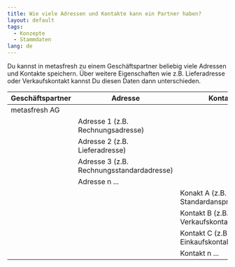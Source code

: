```yaml
---
title: Wie viele Adressen und Kontakte kann ein Partner haben?
layout: default
tags:
  - Konzepte
  - Stammdaten
lang: de
---
```


Du kannst in metasfresh zu einem Geschäftspartner beliebig viele Adressen und Kontakte speichern.
Über weitere Eigenschaften wie z.B. Lieferadresse oder Verkaufskontakt kannst Du diesen Daten dann unterschieden.

|  Geschäftspartner       |Adresse                   | Kontakte|
| ------------------- | ------------------------ | ---
| metasfresh AG       |          | 
|   				  | Adresse 1 (z.B. Rechnungsadresse)                 | 
| 			        | Adresse 2 (z.B. Lieferadresse) | 
|					| Adresse 3 (z.B. Rechnungsstandardadresse)|
|					| Adresse n ... |
|					|			   | Konakt A (z.B. Standardansprechpartner)
|					|				| Kontakt B (z.B. Verkaufskontakt)
|					|				| Kontakt C (z.B. Einkaufskontakt)
|					|				| Kontakt n ...
